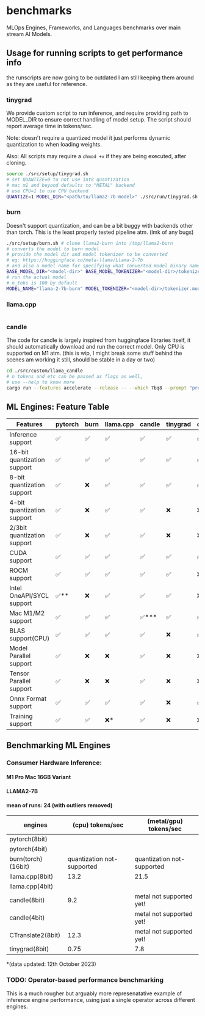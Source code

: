 # benchmarks
MLOps Engines, Frameworks, and Languages benchmarks over main stream AI Models.

## Usage for running scripts to get performance info

the runscripts are now going to be outdated I am still keeping them around as they are useful for reference.

### tinygrad

We provide custom script to run inference, and require providing path to MODEL_DIR to ensure correct handling of model setup.
The script should report average time in tokens/sec.

Note: doesn't require a quantized model it just performs dynamic quantization to when loading weights.

Also: All scripts may require a `chmod +x` if they are being executed, after cloning.

```sh
source ./src/setup/tinygrad.sh
# set QUANTIZE=0 to not use int8 quantization
# mac m1 and beyond defaults to "METAL" backend
# use CPU=1 to use CPU backend
QUANTIZE=1 MODEL_DIR="<path/to/llama2-7b-model>" ./src/run/tinygrad.sh "prompt"
```

### burn

Doesn't support quantization, and can be a bit buggy with backends other than torch.
This is the least properly tested pipeline atm. (lmk of any bugs)

```sh
./src/setup/burn.sh # clone llama2-burn into /tmp/llama2-burn
# converts the model to burn model
# provide the model dir and model tokenizer to be converted
# eg: https://huggingface.co/meta-llama/Llama-2-7b
# and also a model name for specifying what converted model binary name
BASE_MODEL_DIR="<model-dir>" BASE_MODEL_TOKENIZER="<model-dir>/tokenizer.model" MODEL_NAME="llama-2-7b-burn" ./src/convert/burn.sh
# run the actual model
# n_toks is 100 by default
MODEL_NAME="llama-2-7b-burn" MODEL_TOKENIZER="<model-dir>/tokenizer.model" PROMPT="prompt" DEVICE_TYPE="cpu" ./src/run/burn.sh
```

### llama.cpp

```sh
```

### candle

The code for candle is largely inspired from huggingface libraries itself, it should automatically download and run the correct model.
Only CPU is supported on M1 atm.
(this is wip, I might break some stuff behind the scenes am working it still, should be stable in a day or two)

```sh
cd ./src/custom/llama_candle
# n tokens and etc can be passed as flags as well,
# use --help to know more
cargo run --features accelerate --release -- --which 7bq8 --prompt "prompt"
```

## ML Engines: Feature Table

| Features                    | pytorch | burn | llama.cpp | candle | tinygrad | onnxruntime | CTranslate2 |
| --------------------------- | ------- | ---- | --------- | ------ | -------- | ----------- | ----------- |
| Inference support           | ✅      | ✅   | ✅        | ✅     | ✅       | ✅          | ✅          |
| 16-bit quantization support | ✅      | ✅   | ✅        | ✅     | ✅       | ✅          | ✅          |
| 8-bit quantization support  | ✅      | ❌   | ✅        | ✅     | ✅       | ✅          | ✅          |
| 4-bit quantization support  | ✅      | ❌   | ✅        | ✅     | ❌       | ❌          | ❌          |
| 2/3bit quantization support | ✅      | ❌   | ✅        | ✅     | ❌       | ❌          | ❌          |
| CUDA support                | ✅      | ✅   | ✅        | ✅     | ✅       | ✅          | ✅          |
| ROCM support                | ✅      | ✅   | ✅        | ✅     | ✅       | ❌          | ❌          |
| Intel OneAPI/SYCL support   | ✅**    | ❌   | ✅        | ✅     | ✅       | ❌          | ❌          |
| Mac M1/M2 support           | ✅      | ✅   | ✅        | ✅***  | ✅       | ✅          | ✅          |
| BLAS support(CPU)           | ✅      | ✅   | ✅        | ✅     | ❌       | ✅          | ✅          |
| Model Parallel support      | ✅      | ❌   | ❌        | ✅     | ❌       | ❌          | ✅          |
| Tensor Parallel support     | ✅      | ❌   | ❌        | ✅     | ❌       | ❌          | ✅          |
| Onnx Format support         | ✅      | ✅   | ✅        | ✅     | ❌       | ✅          | ✅          |
| Training support            | ✅      | ✅   | ❌*       | ✅     | ❌       | ❌          | ✅          |

## Benchmarking ML Engines

### Consumer Hardware Inference:
#### M1 Pro Mac 16GB Variant
#### LLAMA2-7B
#### mean of runs: 24 (with outliers removed)

| engines             | (cpu) tokens/sec                | (metal/gpu) tokens/sec     |
| -------             | ----------------                | ----------------------     |
| pytorch(8bit)       |                                 |                            |
| pytorch(4bit)       |                                 |                            |
| burn(torch)(16bit)  | quantization not-supported      | quantization not-supported |
| llama.cpp(8bit)     | 13.2                            | 21.5                       |
| llama.cpp(4bit)     |                                 |                            |
| candle(8bit)        | 9.2                             | metal not supported yet!   |
| candle(4bit)        |                                 | metal not supported yet!   |
| CTranslate2(8bit)   | 12.3                            | metal not supported yet!   |
| tinygrad(8bit)      | 0.75                            | 7.8                        |

*(data updated: 12th October 2023)

<!-- TODO(swarnim)
### A100 Inference:
#### LLAMA-B

| engines                    | performance |
| -------------------------- | ----------- |
| pytorch                    |             |
| fastertransformer          |             |
| pytorch(tensor-rt)         |             |
| pytorch(LLM.int8 CUDA only)|             |
| burn(wgpu)                 |             |
| burn(torch)                |             |
| ggml(cuda)                 |             |
| candle                     |             |
| tinygrad                   |             |
| CTranslate2                |             |

*(data updated: )
-->

### TODO: Operator-based performance benchmarking

This is a much rougher but arguably more represenatative example of inference engine performance,
using just a single operator across different engines.

